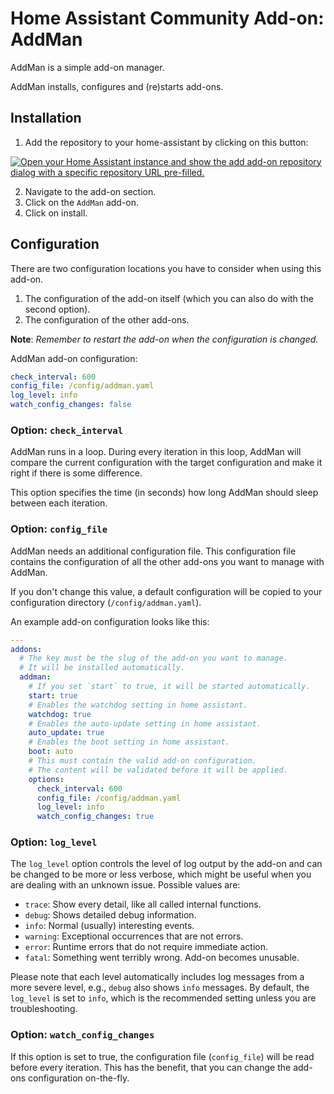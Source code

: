 # Home Assistant Community Add-on: AddMan

AddMan is a simple add-on manager.

AddMan installs, configures and (re)starts add-ons.

## Installation

1. Add the repository to your home-assistant by clicking on this button:

[![Open your Home Assistant instance and show the add add-on repository dialog with a specific repository URL pre-filled.](https://my.home-assistant.io/badges/supervisor_add_addon_repository.svg)](https://my.home-assistant.io/redirect/supervisor_add_addon_repository/?repository_url=https%3A%2F%2Fgithub.com%2Fdadav%2Fhass-addon-addman)

2. Navigate to the add-on section.
3. Click on the `AddMan` add-on.
4. Click on install.

## Configuration

There are two configuration locations you have to consider when using
this add-on.

1. The configuration of the add-on itself
(which you can also do with the second option).
2. The configuration of the other add-ons.

**Note**: _Remember to restart the add-on when the configuration is changed._

AddMan add-on configuration:

```yaml
check_interval: 600
config_file: /config/addman.yaml
log_level: info
watch_config_changes: false
```

### Option: `check_interval`

AddMan runs in a loop. During every iteration in this loop, AddMan will
compare the current configuration with the target configuration and make
it right if there is some difference.

This option specifies the time (in seconds) how long AddMan should sleep
between each iteration.

### Option: `config_file`

AddMan needs an additional configuration file. This configuration file
contains the configuration of all the other add-ons you want to manage 
with AddMan.

If you don't change this value, a default configuration will be copied 
to your configuration directory (`/config/addman.yaml`).

An example add-on configuration looks like this:

```yaml
---
addons:
  # The key must be the slug of the add-on you want to manage.
  # It will be installed automatically.
  addman:
    # If you set `start` to true, it will be started automatically.
    start: true
    # Enables the watchdog setting in home assistant.
    watchdog: true
    # Enables the auto-update setting in home assistant.
    auto_update: true
    # Enables the boot setting in home assistant.
    boot: auto
    # This must contain the valid add-on configuration.
    # The content will be validated before it will be applied.
    options:
      check_interval: 600
      config_file: /config/addman.yaml
      log_level: info
      watch_config_changes: true
```

### Option: `log_level`

The `log_level` option controls the level of log output by the add-on and can
be changed to be more or less verbose, which might be useful when you are
dealing with an unknown issue. Possible values are:

- `trace`: Show every detail, like all called internal functions.
- `debug`: Shows detailed debug information.
- `info`: Normal (usually) interesting events.
- `warning`: Exceptional occurrences that are not errors.
- `error`: Runtime errors that do not require immediate action.
- `fatal`: Something went terribly wrong. Add-on becomes unusable.

Please note that each level automatically includes log messages from a
more severe level, e.g., `debug` also shows `info` messages. By default,
the `log_level` is set to `info`, which is the recommended setting unless
you are troubleshooting.

### Option: `watch_config_changes`

If this option is set to true, the configuration file (`config_file`) will
be read before every iteration. This has the benefit, that you can change
the add-ons configuration on-the-fly.

